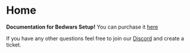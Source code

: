 # Home

**Documentation for Bedwars Setup!** You can purchase it [here](https://plasma.services/products/bedwars-setup)

If you have any other questions feel free to join our [Discord](https://discord.plasma.services/) and create a ticket.
